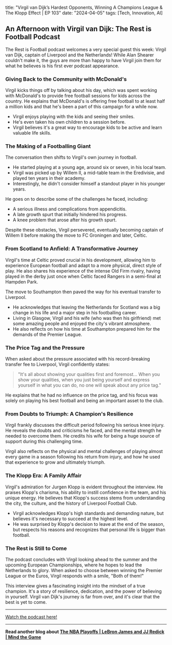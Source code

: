 

title: "Virgil van Dijk’s Hardest Opponents, Winning A Champions League & The Klopp Effect | EP 103"
date: "2024-04-05"
tags: [Tech, Innovation, AI]


## An Afternoon with Virgil van Dijk: The Rest is Football Podcast 

The Rest is Football podcast welcomes a very special guest this week: Virgil van Dijk, captain of Liverpool and the Netherlands! While Alan Shearer couldn't make it, the guys are more than happy to have Virgil join them for what he believes is his first ever podcast appearance. 

### Giving Back to the Community with McDonald's

Virgil kicks things off by talking about his day, which was spent working with McDonald's to provide free football sessions for kids across the country. He explains that McDonald's is offering free football to at least half a million kids and that he's been a part of this campaign for a while now. 

* Virgil enjoys playing with the kids and seeing their smiles.
* He's even taken his own children to a session before.
* Virgil believes it's a great way to encourage kids to be active and learn valuable life skills.

### The Making of a Footballing Giant

The conversation then shifts to Virgil's own journey in football. 

* He started playing at a young age, around six or seven, in his local team. 
* Virgil was picked up by Willem II, a mid-table team in the Eredivisie, and played ten years in their academy.
* Interestingly, he didn't consider himself a standout player in his younger years. 

He goes on to describe some of the challenges he faced, including:

* A serious illness and complications from appendicitis.
* A late growth spurt that initially hindered his progress.
* A knee problem that arose after his growth spurt.

Despite these obstacles, Virgil persevered, eventually becoming captain of Willem II before making the move to FC Groningen and later, Celtic.

### From Scotland to Anfield: A Transformative Journey

Virgil's time at Celtic proved crucial in his development, allowing him to experience European football and adapt to a more physical, direct style of play. He also shares his experience of the intense Old Firm rivalry, having played in the derby just once when Celtic faced Rangers in a semi-final at Hampden Park. 

The move to Southampton then paved the way for his eventual transfer to Liverpool. 

* He acknowledges that leaving the Netherlands for Scotland was a big change in his life and a major step in his footballing career. 
* Living in Glasgow, Virgil and his wife (who was then his girlfriend) met some amazing people and enjoyed the city's vibrant atmosphere.
* He also reflects on how his time at Southampton prepared him for the demands of the Premier League.

### The Price Tag and the Pressure

When asked about the pressure associated with his record-breaking transfer fee to Liverpool, Virgil confidently states:

> "It's all about showing your qualities first and foremost... When you show your qualities, when you just being yourself and express yourself in what you can do, no one will speak about any price tag."

He explains that he had no influence on the price tag, and his focus was solely on playing his best football and being an important asset to the club.

###  From Doubts to Triumph: A Champion's Resilience

Virgil frankly discusses the difficult period following his serious knee injury. He reveals the doubts and criticisms he faced, and the mental strength he needed to overcome them. He credits his wife for being a huge source of support during this challenging time. 

Virgil also reflects on the physical and mental challenges of playing almost every game in a season following his return from injury, and how he used that experience to grow and ultimately triumph. 

###  The Klopp Era: A Family Affair

Virgil's admiration for Jurgen Klopp is evident throughout the interview. He praises Klopp's charisma, his ability to instill confidence in the team, and his unique energy. He believes that Klopp's success stems from understanding the city, the culture, and the history of Liverpool Football Club.

* Virgil acknowledges Klopp's high standards and demanding nature, but believes it's necessary to succeed at the highest level. 
* He was surprised by Klopp's decision to leave at the end of the season, but respects his reasons and recognizes that personal life is bigger than football.

### The Rest is Still to Come

The podcast concludes with Virgil looking ahead to the summer and the upcoming European Championships, where he hopes to lead the Netherlands to glory. When asked to choose between winning the Premier League or the Euros, Virgil responds with a smile, "Both of them!" 

This interview gives a fascinating insight into the mindset of a true champion. It's a story of resilience, dedication, and the power of believing in yourself. Virgil van Dijk's journey is far from over, and it's clear that the best is yet to come.

---

<a href="https://youtube.com/watch?v=MzIM6ez19rs" target="_blank">Watch the podcast here!</a>


---

**Read another blog about [The NBA Playoffs | LeBron James and JJ Redick | Mind the Game](./20240417-keithdambrot-mindthegamepodwlebronjamesandjjredick)**
